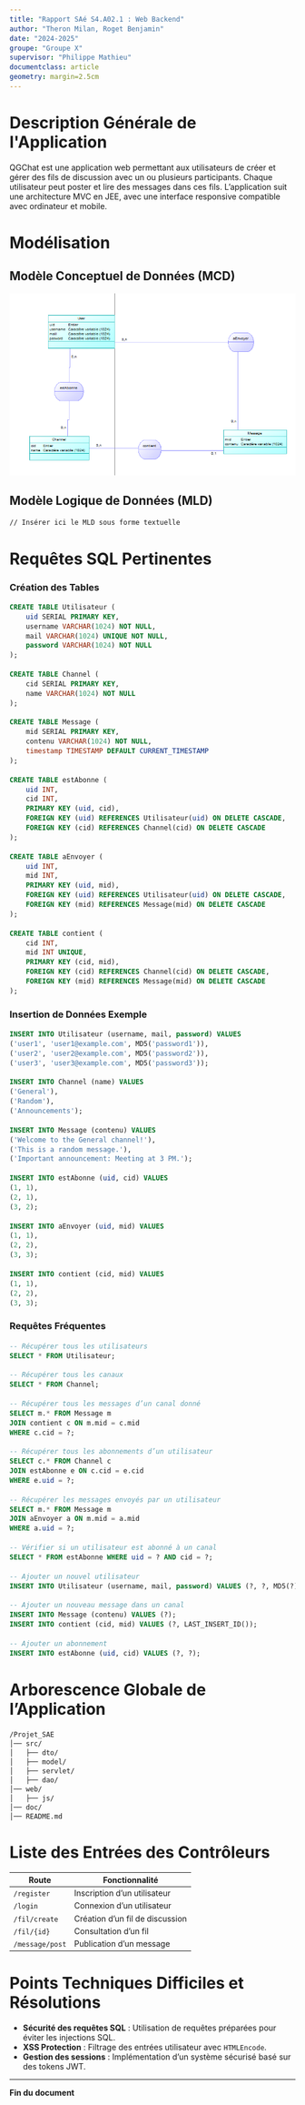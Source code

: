 ```yaml
---
title: "Rapport SAé S4.A02.1 : Web Backend"
author: "Theron Milan, Roget Benjamin"
date: "2024-2025"
groupe: "Groupe X"
supervisor: "Philippe Mathieu"
documentclass: article
geometry: margin=2.5cm
---
```


# Description Générale de l'Application
QGChat est une application web permettant aux utilisateurs de créer et gérer des fils de discussion avec un ou plusieurs participants. Chaque utilisateur peut poster et lire des messages dans ces fils. L’application suit une architecture MVC en JEE, avec une interface responsive compatible avec ordinateur et mobile.

# Modélisation

## Modèle Conceptuel de Données (MCD)
![MCD](./res/documentation/MCD.png)

## Modèle Logique de Données (MLD)
```
// Insérer ici le MLD sous forme textuelle
```

# Requêtes SQL Pertinentes

### Création des Tables
```sql
CREATE TABLE Utilisateur (
    uid SERIAL PRIMARY KEY,
    username VARCHAR(1024) NOT NULL,
    mail VARCHAR(1024) UNIQUE NOT NULL,
    password VARCHAR(1024) NOT NULL
);

CREATE TABLE Channel (
    cid SERIAL PRIMARY KEY,
    name VARCHAR(1024) NOT NULL
);

CREATE TABLE Message (
    mid SERIAL PRIMARY KEY,
    contenu VARCHAR(1024) NOT NULL,
    timestamp TIMESTAMP DEFAULT CURRENT_TIMESTAMP
);

CREATE TABLE estAbonne (
    uid INT,
    cid INT,
    PRIMARY KEY (uid, cid),
    FOREIGN KEY (uid) REFERENCES Utilisateur(uid) ON DELETE CASCADE,
    FOREIGN KEY (cid) REFERENCES Channel(cid) ON DELETE CASCADE
);

CREATE TABLE aEnvoyer (
    uid INT,
    mid INT,
    PRIMARY KEY (uid, mid),
    FOREIGN KEY (uid) REFERENCES Utilisateur(uid) ON DELETE CASCADE,
    FOREIGN KEY (mid) REFERENCES Message(mid) ON DELETE CASCADE
);

CREATE TABLE contient (
    cid INT,
    mid INT UNIQUE,
    PRIMARY KEY (cid, mid),
    FOREIGN KEY (cid) REFERENCES Channel(cid) ON DELETE CASCADE,
    FOREIGN KEY (mid) REFERENCES Message(mid) ON DELETE CASCADE
);
```

### Insertion de Données Exemple
```sql
INSERT INTO Utilisateur (username, mail, password) VALUES
('user1', 'user1@example.com', MD5('password1')),
('user2', 'user2@example.com', MD5('password2')),
('user3', 'user3@example.com', MD5('password3'));

INSERT INTO Channel (name) VALUES
('General'),
('Random'),
('Announcements');

INSERT INTO Message (contenu) VALUES
('Welcome to the General channel!'),
('This is a random message.'),
('Important announcement: Meeting at 3 PM.');

INSERT INTO estAbonne (uid, cid) VALUES
(1, 1),
(2, 1),
(3, 2);

INSERT INTO aEnvoyer (uid, mid) VALUES
(1, 1),
(2, 2),
(3, 3);

INSERT INTO contient (cid, mid) VALUES
(1, 1),
(2, 2),
(3, 3);
```

### Requêtes Fréquentes
```sql
-- Récupérer tous les utilisateurs
SELECT * FROM Utilisateur;

-- Récupérer tous les canaux
SELECT * FROM Channel;

-- Récupérer tous les messages d’un canal donné
SELECT m.* FROM Message m
JOIN contient c ON m.mid = c.mid
WHERE c.cid = ?;

-- Récupérer tous les abonnements d’un utilisateur
SELECT c.* FROM Channel c
JOIN estAbonne e ON c.cid = e.cid
WHERE e.uid = ?;

-- Récupérer les messages envoyés par un utilisateur
SELECT m.* FROM Message m
JOIN aEnvoyer a ON m.mid = a.mid
WHERE a.uid = ?;

-- Vérifier si un utilisateur est abonné à un canal
SELECT * FROM estAbonne WHERE uid = ? AND cid = ?;

-- Ajouter un nouvel utilisateur
INSERT INTO Utilisateur (username, mail, password) VALUES (?, ?, MD5(?));

-- Ajouter un nouveau message dans un canal
INSERT INTO Message (contenu) VALUES (?);
INSERT INTO contient (cid, mid) VALUES (?, LAST_INSERT_ID());

-- Ajouter un abonnement
INSERT INTO estAbonne (uid, cid) VALUES (?, ?);
```

# Arborescence Globale de l’Application
```
/Projet_SAE
│── src/
│   ├── dto/
│   ├── model/
│   ├── servlet/
│   ├── dao/
│── web/
│   ├── js/
│── doc/
│── README.md
```

# Liste des Entrées des Contrôleurs
| Route | Fonctionnalité |
|---|---|
| `/register` | Inscription d’un utilisateur |
| `/login` | Connexion d’un utilisateur |
| `/fil/create` | Création d’un fil de discussion |
| `/fil/{id}` | Consultation d’un fil |
| `/message/post` | Publication d’un message |

# Points Techniques Difficiles et Résolutions

- **Sécurité des requêtes SQL** : Utilisation de requêtes préparées pour éviter les injections SQL.
- **XSS Protection** : Filtrage des entrées utilisateur avec `HTMLEncode`.
- **Gestion des sessions** : Implémentation d’un système sécurisé basé sur des tokens JWT.

---
**Fin du document**
